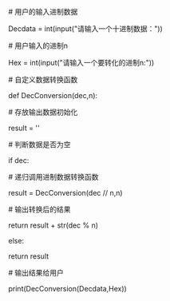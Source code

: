 \# 用户的输入进制数据

Decdata = int(input("请输入一个十进制数据："))

\# 用户输入的进制n

Hex = int(input("请输入一个要转化的进制n:"))

\# 自定义数据转换函数

def DecConversion(dec,n):

\# 存放输出数据初始化

result = ''

\# 判断数据是否为空

if dec:

\# 递归调用进制数据转换函数

result = DecConversion(dec // n,n)

\# 输出转换后的结果

return result + str(dec % n)

else:

return result

\# 输出结果给用户

print(DecConversion(Decdata,Hex))
